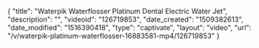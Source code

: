 {
    "title": "Waterpik Waterflosser Platinum Dental Electric Water Jet",
    "description": "",
    "videoid": "126719853",
    "date_created": "1509382613",
    "date_modified": "1516390418",
    "type": "captivate",
    "layout": "video",
    "url": "\/v\/waterpik-platinum-waterflosser-16883581-mp4\/126719853"
}